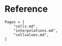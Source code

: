 # Reference

```@contents
Pages = [
    "cells.md",
    "interpolations.md",
    "cellvalues.md",
]
```